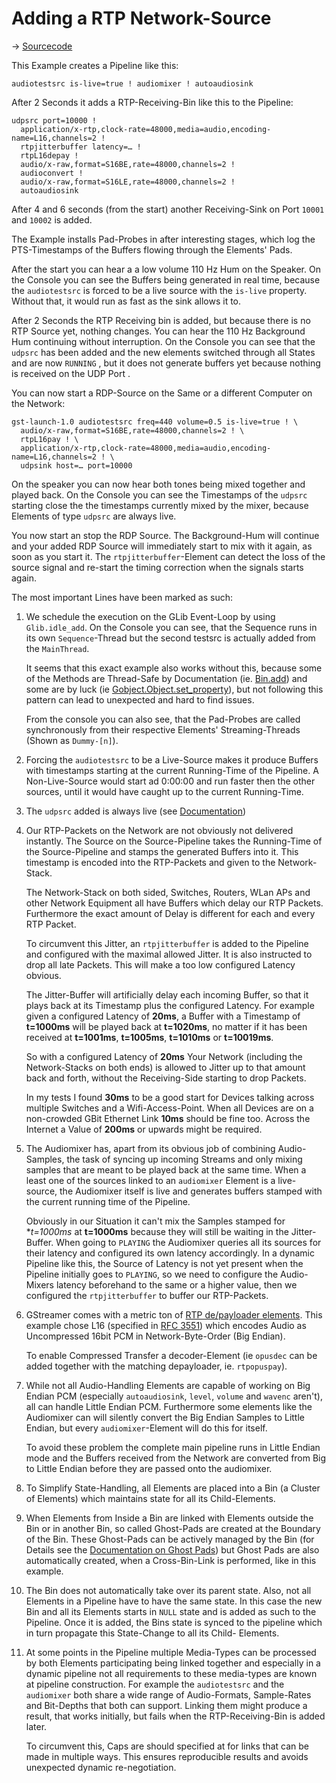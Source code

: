 # Adding a RTP Network-Source
→ [Sourcecode](02-add-network-source.py)

This Example creates a Pipeline like this:

```
audiotestsrc is-live=true ! audiomixer ! autoaudiosink
```

After 2 Seconds it adds a RTP-Receiving-Bin like this to the Pipeline:
```
udpsrc port=10000 !
  application/x-rtp,clock-rate=48000,media=audio,encoding-name=L16,channels=2 !
  rtpjitterbuffer latency=… !
  rtpL16depay !
  audio/x-raw,format=S16BE,rate=48000,channels=2 !
  audioconvert !
  audio/x-raw,format=S16LE,rate=48000,channels=2 !
  autoaudiosink
```

After 4 and 6 seconds (from the start) another Receiving-Sink on Port `10001` and `10002` is added.

The Example installs Pad-Probes in after interesting stages, which log the PTS-Timestamps
of the Buffers flowing through the Elements' Pads.

After the start you can hear a a low volume 110 Hz Hum on the Speaker. On the Console you can see the Buffers being
generated in real time, because the `audiotestsrc` is forced to be a live source with the `is-live` property.
Without that, it would run as fast as the sink allows it to. 

After 2 Seconds the RTP Receiving bin is added, but because there is no RTP Source yet, nothing changes.
You can hear the 110 Hz Background Hum continuing without interruption. On the Console you can see that the `udpsrc`
has been added and the new elements switched through all States and are now `RUNNING` , but it does not generate
buffers yet because nothing is received on the UDP Port .

You can now start a RDP-Source on the Same or a different Computer on the Network:
```
gst-launch-1.0 audiotestsrc freq=440 volume=0.5 is-live=true ! \
  audio/x-raw,format=S16BE,rate=48000,channels=2 ! \
  rtpL16pay ! \
  application/x-rtp,clock-rate=48000,media=audio,encoding-name=L16,channels=2 ! \
  udpsink host=… port=10000
```

On the speaker you can now hear both tones being mixed together and played back.
On the Console you can see the Timestamps of the `udpsrc` starting close the the timestamps currently mixed by
the mixer, because Elements of type `udpsrc` are always live.

You now start an stop the RDP Source. The Background-Hum will continue and your added RDP Source will immediately start
to mix with it again, as soon as you start it. The `rtpjitterbuffer`-Element can detect the loss of the source signal
and re-start the timing correction when the signals starts again.

The most important Lines have been marked as such:

 1. We schedule the execution on the GLib Event-Loop by using `Glib.idle_add`. On the Console you can see, that the
    Sequence runs in its own `Sequence`-Thread but the second testsrc is actually added from the `MainThread`.

    It seems that this exact example also works without this, because some of the Methods are Thread-Safe by
    Documentation (ie. [Bin.add](https://lazka.github.io/pgi-docs/#Gst-1.0/classes/Bin.html#Gst.Bin.add)) and some are
    by luck (ie [Gobject.Object.set_property](https://lazka.github.io/pgi-docs/#GObject-2.0/classes/Object.html#GObject.Object.set_property)),
    but not following this pattern can lead to unexpected and hard to find issues.

    From the console you can also see, that the Pad-Probes are called synchronously from their respective Elements' 
    Streaming-Threads (Shown as `Dummy-[n]`).

 2. Forcing the `audiotestsrc` to be a Live-Source makes it produce Buffers with timestamps starting at the current
    Running-Time of the Pipeline. A Non-Live-Source would start ad 0:00:00 and run faster then the other sources,
    until it would have caught up to the current Running-Time.
 
 3. The `udpsrc` added is always live (see [Documentation](https://gstreamer.freedesktop.org/data/doc/gstreamer/head/gst-plugins-good/html/gst-plugins-good-plugins-udpsrc.html#gst-plugins-good-plugins-udpsrc.description]))

 4. Our RTP-Packets on the Network are not obviously not delivered instantly. The Source on the Source-Pipeline takes the
    Running-Time of the Source-Pipeline and stamps the generated Buffers into it. This timestamp is encoded into the 
    RTP-Packets and given to the Network-Stack.
 
    The Network-Stack on both sided, Switches, Routers, WLan APs and other Network Equipment all have Buffers which delay 
    our RTP Packets. Furthermore the exact amount of Delay is different for each and every RTP Packet.
    
    To circumvent this Jitter, an `rtpjitterbuffer` is added to the Pipeline and configured with the maximal allowed Jitter.
    It is also instructed to drop all late Packets. This will make a too low configured Latency obvious.
    
    The Jitter-Buffer will artificially delay each incoming Buffer, so that it plays back at its Timestamp plus the 
    configured Latency. For example given a configured Latency of **20ms**, a Buffer with a Timestamp of **t=1000ms** 
    will be played back at **t=1020ms**, no matter if it has been received at **t=1001ms**, **t=1005ms**, **t=1010ms** 
    or **t=10019ms**.
    
    So with a configured Latency of **20ms** Your Network (including the Network-Stacks on both ends) is allowed to 
    Jitter up to that amount back and forth, without the Receiving-Side starting to drop Packets.
    
    In my tests I found **30ms** to be a good start for Devices talking across multiple Switches and a Wifi-Access-Point.
    When all Devices are on a non-crowded GBit Ethernet Link **10ms** should be fine too.
    Across the Internet a Value of **200ms** or upwards might be required.

 5. The Audiomixer has, apart from its obvious job of combining Audio-Samples, the task of syncing up incoming Streams
    and only mixing samples that are meant to be played back at the same time. When a least one of the sources linked to
    an `audiomixer` Element is a live-source, the Audiomixer itself is live and generates buffers stamped with the current
    running time of the Pipeline.
    
    Obviously in our Situation it can't mix the Samples stamped for **t=1000ms* at **t=1000ms** because they will still
    be waiting in the Jitter-Buffer. When going to `PLAYING` the Audiomixer queries all its sources for their latency and
    configured its own latency accordingly. In a dynamic Pipeline like this, the Source of Latency is not yet present when
    the Pipeline initially goes to `PLAYING`, so we need to configure the Audio-Mixers latency beforehand to the same or
    a higher value, then we configured the `rtpjitterbuffer` to buffer our RTP-Packets.
 
 6. GStreamer comes with a metric ton of [RTP de/payloader elements](https://gstreamer.freedesktop.org/data/doc/gstreamer/head/gst-plugins-good-plugins/html/gst-plugins-good-plugins-plugin-rtp.html).
    This example chose L16 (specified in [RFC 3551](https://tools.ietf.org/html/rfc3551)) which encodes Audio as Uncompressed
    16bit PCM in Network-Byte-Order (Big Endian).
    
    To enable Compressed Transfer a decoder-Element (ie `opusdec` can be added together with the matching depayloader,
    ie. `rtpopuspay`).

 7. While not all Audio-Handling Elements are capable of working on Big Endian PCM (especially `autoaudiosink`, `level`,
    `volume` and `wavenc` aren't), all can handle Little Endian PCM. Furthermore some elements like the Audiomixer can
    will silently convert the Big Endian Samples to Little Endian, but every `audiomixer`-Element will do this for itself.
    
    To avoid these problem the complete main pipeline runs in Little Endian mode and the Buffers received from the Network
    are converted from Big to Little Endian before they are passed onto the audiomixer.

 8. To Simplify State-Handling, all Elements are placed into a Bin (a Cluster of Elements) which maintains state for all
    its Child-Elements.

 9. When Elements from Inside a Bin are linked with Elements outside the Bin or in another Bin, so called Ghost-Pads are
    created at the Boundary of the Bin. These Ghost-Pads can be actively managed by the Bin (for Details see the 
    [Documentation on Ghost Pads](https://gstreamer.freedesktop.org/documentation/application-development/basics/pads.html?gi-language=c#ghost-pads))
    but Ghost Pads are also automatically created, when a Cross-Bin-Link is performed, like in this example.

10. The Bin does not automatically take over its parent state. Also, not all Elements in a Pipeline have to have the
    same state. In this case the new Bin and all its Elements starts in `NULL` state and is added as such to the Pipeline.
    Once it is added, the Bins state is synced to the pipeline which in turn propagate this State-Change to all its Child-
    Elements.

11. At some points in the Pipeline multiple Media-Types can be processed by both Elements participating being linked together
    and especially in a dynamic pipeline not all requirements to these media-types are known at pipeline construction.
    For example the `audiotestsrc` and the `audiomixer` both share a wide range of Audio-Formats, Sample-Rates and
    Bit-Depths that both can support. Linking them might produce a result, that works initially, but fails when the 
    RTP-Receiving-Bin is added later.
    
    To circumvent this, Caps are should specified at for links that can be made in multiple ways. This ensures reproducible
    results and avoids unexpected dynamic re-negotiation. 
